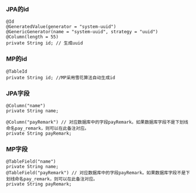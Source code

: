 

### JPA的id

```jshelllanguage
@Id
@GeneratedValue(generator = "system-uuid")
@GenericGenerator(name = "system-uuid", strategy = "uuid")
@Column(length = 55)
private String id; // 生成uuid
```

### MP的id

```jshelllanguage
@TableId
private String id; //MP采用雪花算法自动生成id
```

### JPA字段 

```jshelllanguage
@Column("name")
private String name;

@Column("payRemark") // 对应数据库中的字段payRemark。如果数据库字段不是下划线命名pay_remark，则可以在此备注对应。
private String payRemark;

```
### MP字段

```jshelllanguage
@TableField("name")
private String name;
@TableField("payRemark") // 对应数据库中的字段payRemark。如果数据库字段不是下划线命名pay_remark，则可以在此备注对应。
private String payRemark;
```
